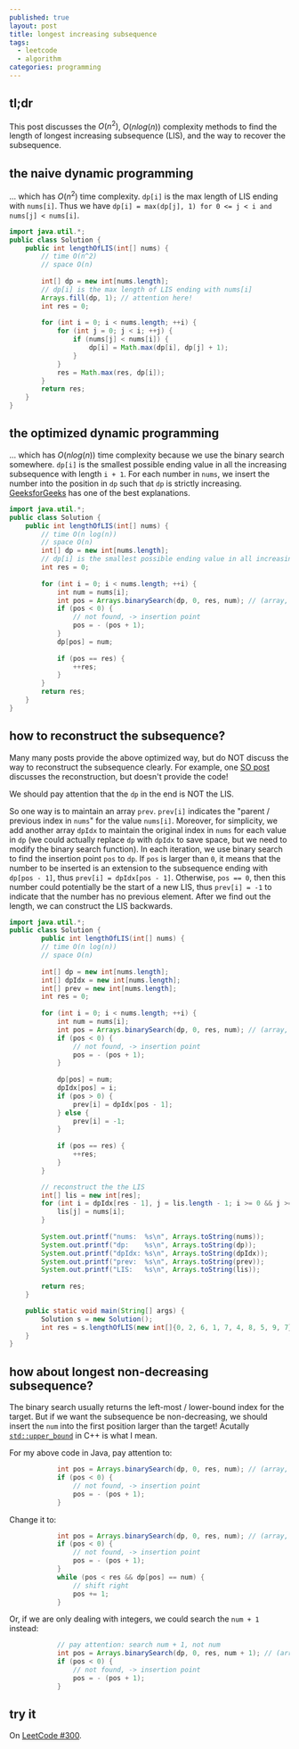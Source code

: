 ```yaml
---
published: true
layout: post
title: longest increasing subsequence
tags:
  - leetcode
  - algorithm
categories: programming
---
```


## tl;dr
This post discusses the $O(n^2)$, $O(n log(n))$ complexity methods to find the length of longest increasing subsequence (LIS), and the way to recover the subsequence. 

## the naive dynamic programming

... which has $O(n^2)$ time complexity. `dp[i]` is the max length of LIS ending with `nums[i]`. Thus we have `dp[i] = max(dp[j], 1) for 0 <= j < i and nums[j] < nums[i]`.

```java
import java.util.*;
public class Solution {
    public int lengthOfLIS(int[] nums) {
        // time O(n^2)
        // space O(n)
        
        int[] dp = new int[nums.length];
        // dp[i] is the max length of LIS ending with nums[i]
        Arrays.fill(dp, 1); // attention here!
        int res = 0;
        
        for (int i = 0; i < nums.length; ++i) {
            for (int j = 0; j < i; ++j) {
                if (nums[j] < nums[i]) {
                    dp[i] = Math.max(dp[i], dp[j] + 1);
                }
            }
            res = Math.max(res, dp[i]);
        }
        return res;
    }
}
```

## the optimized dynamic programming

... which has $O(n log(n))$ time complexity because we use the binary search somewhere. `dp[i]` is the smallest possible ending value in all the increasing subsequence with length `i + 1`. For each number in `nums`, we insert the number into the position in `dp` such that `dp` is strictly increasing. [GeeksforGeeks](http://www.geeksforgeeks.org/longest-monotonically-increasing-subsequence-size-n-log-n/) has one of the best explanations.

```java
import java.util.*;
public class Solution {
    public int lengthOfLIS(int[] nums) {
        // time O(n log(n))
        // space O(n)
        int[] dp = new int[nums.length];
        // dp[i] is the smallest possible ending value in all increasing subsequence with length i + 1
        int res = 0;
        
        for (int i = 0; i < nums.length; ++i) {
            int num = nums[i];
            int pos = Arrays.binarySearch(dp, 0, res, num); // (array, start, end, key) (end exclusive)
            if (pos < 0) {
                // not found, -> insertion point
                pos = - (pos + 1);
            }
            dp[pos] = num;
            
            if (pos == res) {
                ++res;
            }
        }
        return res;
    }
}
```

## how to reconstruct the subsequence?

Many many posts provide the above optimized way, but do NOT discuss the way to reconstruct the subsequence clearly. For example, one [SO post](http://stackoverflow.com/questions/2631726/how-to-determine-the-longest-increasing-subsequence-using-dynamic-programming) discusses the reconstruction, but doesn't provide the code!

We should pay attention that the `dp` in the end is NOT the LIS.

So one way is to maintain an array `prev`. `prev[i]` indicates the "parent / previous index in `nums`" for the value `nums[i]`. Moreover, for simplicity, we add another array `dpIdx` to maintain the original index in `nums` for each value in `dp` (we could actually replace `dp` with `dpIdx` to save space, but we need to modify the binary search function). In each iteration, we use binary search to find the insertion point `pos` to `dp`. If `pos` is larger than `0`, it means that the number to be inserted is an extension to the subsequence ending with `dp[pos - 1]`, thus `prev[i] = dpIdx[pos - 1]`. Otherwise, `pos == 0`, then this number could potentially be the start of a new LIS, thus `prev[i] = -1` to indicate that the number has no previous element. After we find out the length, we can construct the LIS backwards.

```java
import java.util.*;
public class Solution {
        public int lengthOfLIS(int[] nums) {
        // time O(n log(n))
        // space O(n)
        
        int[] dp = new int[nums.length];
        int[] dpIdx = new int[nums.length];
        int[] prev = new int[nums.length];
        int res = 0;
        
        for (int i = 0; i < nums.length; ++i) {
            int num = nums[i];
            int pos = Arrays.binarySearch(dp, 0, res, num); // (array, start, end, key) (end exclusive)
            if (pos < 0) {
                // not found, -> insertion point
                pos = - (pos + 1);
            }
            
            dp[pos] = num;
            dpIdx[pos] = i;
            if (pos > 0) {
                prev[i] = dpIdx[pos - 1];
            } else {
                prev[i] = -1;
            }
            
            if (pos == res) {
                ++res;
            }
        }

        // reconstruct the the LIS
        int[] lis = new int[res];
        for (int i = dpIdx[res - 1], j = lis.length - 1; i >= 0 && j >= 0; i = prev[i], j -= 1) {
            lis[j] = nums[i];
        }
        
        System.out.printf("nums:  %s\n", Arrays.toString(nums));
        System.out.printf("dp:    %s\n", Arrays.toString(dp));
        System.out.printf("dpIdx: %s\n", Arrays.toString(dpIdx));
        System.out.printf("prev:  %s\n", Arrays.toString(prev));
        System.out.printf("LIS:   %s\n", Arrays.toString(lis));
        
        return res;
    }

    public static void main(String[] args) {
        Solution s = new Solution();
        int res = s.lengthOfLIS(new int[]{0, 2, 6, 1, 7, 4, 8, 5, 9, 7});
    }
}
```

## how about longest non-decreasing subsequence?

The binary search usually returns the left-most / lower-bound index for the target. But if we want the subsequence be non-decreasing, we should insert the `num` into the first position larger than the target! Acutally [`std::upper_bound`](http://en.cppreference.com/w/cpp/algorithm/upper_bound) in C++ is what I mean.

For my above code in Java, pay attention to:

```java
            int pos = Arrays.binarySearch(dp, 0, res, num); // (array, start, end, key) (end exclusive)
            if (pos < 0) {
                // not found, -> insertion point
                pos = - (pos + 1);
            }
```

Change it to:

```java
            int pos = Arrays.binarySearch(dp, 0, res, num); // (array, start, end, key) (end exclusive)
            if (pos < 0) {
                // not found, -> insertion point
                pos = - (pos + 1);
            }
            while (pos < res && dp[pos] == num) {
                // shift right
                pos += 1;
            }
```

Or, if we are only dealing with integers, we could search the `num + 1` instead:

```java
            // pay attention: search num + 1, not num
            int pos = Arrays.binarySearch(dp, 0, res, num + 1); // (array, start, end, key) (end exclusive)
            if (pos < 0) {
                // not found, -> insertion point
                pos = - (pos + 1);
            }
```

## try it

On [LeetCode #300](https://leetcode.com/problems/longest-increasing-subsequence/).

